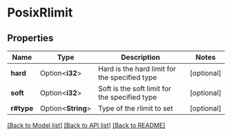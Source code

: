 # PosixRlimit

## Properties

Name | Type | Description | Notes
------------ | ------------- | ------------- | -------------
**hard** | Option<**i32**> | Hard is the hard limit for the specified type | [optional]
**soft** | Option<**i32**> | Soft is the soft limit for the specified type | [optional]
**r#type** | Option<**String**> | Type of the rlimit to set | [optional]

[[Back to Model list]](../README.md#documentation-for-models) [[Back to API list]](../README.md#documentation-for-api-endpoints) [[Back to README]](../README.md)


